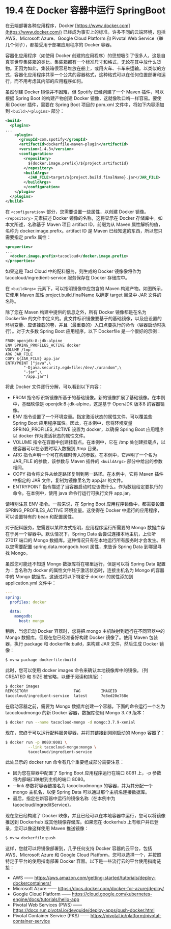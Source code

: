 # 19.4 在 Docker 容器中运行 SpringBoot

在云端部署各种应用程序，Docker [https://www.docker.com](https://www.docker.com/) 已经成为事实上的标准。许多不同的云端环境，包括 AWS、Microsoft Azure、Google Cloud Platform 和 Pivotal Web Service（举几个例子），都接受用于部署应用程序的 Docker 容器。

容器化应用程序（如使用 Docker 创建的应用程序）的思想吸引了很多人，这是自真实世界集装箱的类比。集装箱都有一个标准尺寸和格式，无论在其中放什么货物。正因为如此，集装箱很容易堆放在船上，或用火车、卡车来运输。以类似的方式，容器化应用程序共享一个公共的容器格式，这种格式可以在任何位置部署和运行，而不用考虑其内部的应用程序如何。

虽然创建 Docker 镜像并不困难，但 Spotify 已经创建了一个 Maven 插件，可以根据 Spring Boot 的构建产物创建 Docker 镜像，这就像吹口哨一样容易。要使用 Docker 插件，需要在 Spring Boot 项目的 pom.xml 文件中，将如下内容添加到 `<build>/<plugins>` 部分：

```xml
<build>
  <plugins>
...
    <plugin>
      <groupId>com.spotify</groupId>
      <artifactId>dockerfile-maven-plugin</artifactId>
      <version>1.4.3</version>
      <configuration>
        <repository>
          ${docker.image.prefix}/${project.artifactId}
        </repository>
        <buildArgs>
          <JAR_FILE>target/${project.build.finalName}.jar</JAR_FILE>
        </buildArgs>
        </configuration>
    </plugin>
  </plugins>
</build>
```

在 `<configuration>` 部分，您需要设置一些属性，以创建 Docker 镜像。`<repository>` 元素描述 Docker 镜像的名称，这将显示在 Docker 存储库中。如本文所述，名称基于 Maven 项目 artifact ID，前缀为从 Maven 属性解析的值，名称为 docker.image.prefix。artifact ID 是 Maven 已经知道的东西，所以您只需要指定 prefix 属性：

```xml
<properties>
...
  <docker.image.prefix>tacocloud</docker.image.prefix>
</properties>
```

如果这是 Tacl Cloud 中的配料服务，则生成的 Docker 镜像像将作为 tacocloud/ingredient-service 服务保存在 Docker 存储库中。

在 `<buildArgs>` 元素下，可以指明镜像中应包含的 Maven 构建产物。如图所示，它使用 Maven 属性 project.build.finalName 以确定 target 目录中 JAR 文件的名称。

除了您在 Maven 构建中提供的信息之外，所有 Docker 镜像都是在名为 Dockerfile 的文件中定义的。此文件标识镜像要基于的基础镜像，以及应设置的环境变量、应该挂载的卷，并且（最重要的）入口点要执行的命令（容器启动时执行）。对于大多数 Spring Boot 应用程序，以下 Dockerfile 是一个很好的示例：

```text
FROM openjdk:8-jdk-alpine
ENV SPRING_PROFILES_ACTIVE docker
VOLUME /tmp
ARG JAR_FILE
COPY ${JAR_FILE} app.jar
ENTRYPOINT ["java",\
        "-Djava.security.egd=file:/dev/./urandom",\
        "-jar",\
        "/app.jar"]
```

将此 Docker 文件逐行分解，可以看到以下内容：
* FROM 指令标识新镜像所基于的基础镜像。新的镜像扩展了基础镜像。在本例中，基础映像是 openjdk:8-jdk-alpine，这是基于 OpenJDK 版本8 的容器镜像。
* ENV 指令设置了一个环境变量。指定激活状态的属性文件，可以覆盖些 Spring Boot 应用程序属性。因此，在本例中，您将环境变量 SPRING_PROFILES_ACTIVE 设置为 docker，以确保 Spring Boot 应用程序以 docker 作为激活状态的属性文件。
* VOLUME 指令在容器中创建挂载点。在本例中，它在 /tmp 处创建挂载点，以便容器可以在必要时写入数据到 /tmp 目录。
* ARG 指令声明一个可在构建时传入的参数。在本例中，它声明了一个名为 JAR_FILE 的参数，该参数与 Maven 插件的 `<buildArgs>` 部分中给出的参数相同。
* COPY 指令将文件从给定路径复制到另一路径。在本例中，它将 Maven 插件中指定的 JAR 文件，复制为镜像里名为 app.jar 的文件。
* ENTRYPOINT 指令描述了当容器启动时应该做什么。作为数组给定要执行的命令。在本例中，使用 java 命令行运行可执行文件 app.jar。

请特别注意 ENV 指令。一般来说，在 Spring Boot 应用程序镜像中，都需要设置 SPRING_PROFILES_ACTIVE 环境变量。这使得在 Docker 中运行的应用程序，可以设置特有的 bean 和配置属性。

对于配料服务，您需要以某种方式指明，应用程序运行所需要的 Mongo 数据库存在于另一个容器中。默认情况下，Spring Data 会尝试连接本地主机，上侦听 27017 端口的 Mongo 数据库。这种情况只有在本地运行所有服务时才会发生。所以您需要配置 spring.data.mongodb.host 属性，来告诉 Spring Data 到哪里寻找 Mongo。

虽然您可能还不知道 Mongo 数据库将在哪里运行，但是可以将 Spring Data 配置为：当名称为 docker 的属性文件处于激活状态时，连接主机名为 Mongo 的容器中的 Mongo 数据库。这通过将以下特定于 docker 的属性添加到 application.yml 文件中：

```yaml
---
spring:
  profiles: docker

  data:
    mongodb:
      host: mongo
```

稍后，当您启动 Docker 容器时，您将把 mongo 主机映射到运行在不同容器中的 Mongo 数据库。但现在您已经准备好构建
Docker 镜像了。使用 Maven 包装器，执行 package 和 dockerfile:build，来构建 JAR 文件，然后生成 Docker 镜像：

```bash
$ mvnw package dockerfile:build
```

此时，您可以使用 docker images 命令来确认本地镜像库中的镜像。（列 CREATED 和 SIZE 被省略，以便于阅读和排版）：

```bash
$ docker images
REPOSITORY                    TAG         IMAGEID
tacocloud/ingredient-service  latest      7e8ed20e768e
```

在启动容器之前，需要为 Mongo 数据库创建一个容器。下面的命令运行一个名为 tacocloudmongo 的新 Docker 容器，数据库使用 Mongo 3.7.9 版本：

```bash
$ docker run --name tacocloud-mongo -d mongo:3.7.9-xenial
```

现在，您终于可以运行配料服务容器，并将其链接到刚刚启动的 Mongo 容器了：

```bash
$ docker run -p 8080:8081 \
          --link tacocloud-mongo:mongo \
          tacocloud/ingredient-service
```

此处显示的 docker run 命令有几个重要组成部分需要注意：
* 因为您在容器中配置了 Spring Boot 应用程序运行在端口 8081 上，-p 参数将内部端口映射到主机的端口 8080。
* --link 参数将容器链接名为 tacocloudmongo 的容器，并为其分配一个 mongo 主机名，以便 Spring Data 可以通过那个主机名连接数据库。
* 最后，指定在新容器中运行的镜像名称（在本例中为 tacocloud/IngreditService）。

现在您已经构建了 Docker 映像，并且已经可以在本地容器中运行，您可以将镜像推送到 Dockerhub 或其他镜像存储库。如果您在 dockerhub 上有帐户并已登录，您可以像这样使用 Maven 推送镜像：

```bash
$ mvnw dockerfile:push
```

这样，您就可以将镜像部署到，几乎任何支持 Docker 容器的云平台，包括 AWS、Microsoft Azure 和 Google Cloud Platform。您可以选择一个，并按照特定于平台的使用指南部署 Docker 容器。以下是一些流行云的平台使用指南链接：

* AWS —— https://aws.amazon.com/getting-started/tutorials/deploy-dockercontainers/
* Microsoft Azure —— https://docs.docker.com/docker-for-azure/deploy/
* Google Cloud Platform —— https://cloud.google.com/kubernetes-engine/docs/tutorials/hello-app
* Pivotal Web Services (PWS) —— https://docs.run.pivotal.io/devguide/deploy-apps/push-docker.html
* Pivotal Container Service (PKS) —— https://pivotal.io/platform/pivotal-container-service